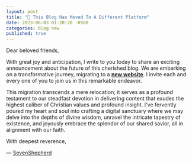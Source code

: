 ```yaml
---
layout: post
title: "🚀 This Blog Has Moved To A Different Platform"
date: 2023-06-03 01:20:20 -0500
categories: blog new
published: true
---
```


Dear beloved friends,

With great joy and anticipation, I write to you today to share an exciting announcement about the future of this cherished blog. We are embarking on a transformative journey, migrating to a [**new website**](https://bit.ly/42nkupJ). I invite each and every one of you to join us in this remarkable endeavor.

This migration transcends a mere relocation; it serves as a profound testament to our steadfast devotion in delivering content that exudes the highest caliber of Christian values and profound insight. I've fervently poured my heart and soul into crafting a digital sanctuary where we may delve into the depths of divine wisdom, unravel the intricate tapestry of existence, and joyously embrace the splendor of our shared savior, all in alignment with our faith.

With deepest reverence,

&mdash; [SevenShepherd](https://bit.ly/42nkupJ)